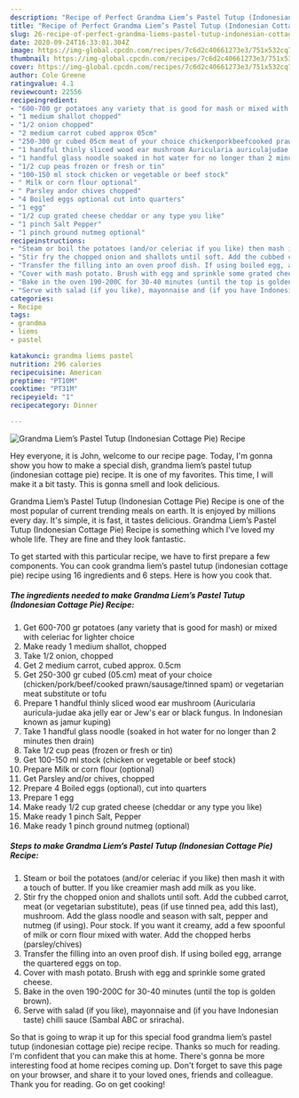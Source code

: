```yaml
---
description: "Recipe of Perfect Grandma Liem’s Pastel Tutup (Indonesian Cottage Pie) Recipe"
title: "Recipe of Perfect Grandma Liem’s Pastel Tutup (Indonesian Cottage Pie) Recipe"
slug: 26-recipe-of-perfect-grandma-liems-pastel-tutup-indonesian-cottage-pie-recipe
date: 2020-09-24T16:33:01.304Z
image: https://img-global.cpcdn.com/recipes/7c6d2c40661273e3/751x532cq70/grandma-liems-pastel-tutup-indonesian-cottage-pie-recipe-recipe-main-photo.jpg
thumbnail: https://img-global.cpcdn.com/recipes/7c6d2c40661273e3/751x532cq70/grandma-liems-pastel-tutup-indonesian-cottage-pie-recipe-recipe-main-photo.jpg
cover: https://img-global.cpcdn.com/recipes/7c6d2c40661273e3/751x532cq70/grandma-liems-pastel-tutup-indonesian-cottage-pie-recipe-recipe-main-photo.jpg
author: Cole Greene
ratingvalue: 4.1
reviewcount: 22556
recipeingredient:
- "600-700 gr potatoes any variety that is good for mash or mixed with celeriac for lighter choice"
- "1 medium shallot chopped"
- "1/2 onion chopped"
- "2 medium carrot cubed approx 05cm"
- "250-300 gr cubed 05cm meat of your choice chickenporkbeefcooked prawnsausagetinned spam or vegetarian meat substitute or tofu"
- "1 handful thinly sliced wood ear mushroom Auricularia auriculajudae aka jelly ear or Jews ear or black fungus In Indonesian known as jamur kuping"
- "1 handful glass noodle soaked in hot water for no longer than 2 minutes then drain"
- "1/2 cup peas frozen or fresh or tin"
- "100-150 ml stock chicken or vegetable or beef stock"
- " Milk or corn flour optional"
- " Parsley andor chives chopped"
- "4 Boiled eggs optional cut into quarters"
- "1 egg"
- "1/2 cup grated cheese cheddar or any type you like"
- "1 pinch Salt Pepper"
- "1 pinch ground nutmeg optional"
recipeinstructions:
- "Steam or boil the potatoes (and/or celeriac if you like) then mash it with a touch of butter. If you like creamier mash add milk as you like."
- "Stir fry the chopped onion and shallots until soft. Add the cubbed carrot, meat (or vegetarian substitute), peas (if use tinned pea, add this last), mushroom. Add the glass noodle and season with salt, pepper and nutmeg (if using). Pour stock. If you want it creamy, add a few spoonful of milk or corn flour mixed with water. Add the chopped herbs (parsley/chives)"
- "Transfer the filling into an oven proof dish. If using boiled egg, arrange the quartered eggs on top."
- "Cover with mash potato. Brush with egg and sprinkle some grated cheese."
- "Bake in the oven 190-200C for 30-40 minutes (until the top is golden brown)."
- "Serve with salad (if you like), mayonnaise and (if you have Indonesian taste) chilli sauce (Sambal ABC or sriracha)."
categories:
- Recipe
tags:
- grandma
- liems
- pastel

katakunci: grandma liems pastel 
nutrition: 296 calories
recipecuisine: American
preptime: "PT10M"
cooktime: "PT31M"
recipeyield: "1"
recipecategory: Dinner

---
```



![Grandma Liem’s Pastel Tutup (Indonesian Cottage Pie) Recipe](https://img-global.cpcdn.com/recipes/7c6d2c40661273e3/751x532cq70/grandma-liems-pastel-tutup-indonesian-cottage-pie-recipe-recipe-main-photo.jpg)

Hey everyone, it is John, welcome to our recipe page. Today, I'm gonna show you how to make a special dish, grandma liem’s pastel tutup (indonesian cottage pie) recipe. It is one of my favorites. This time, I will make it a bit tasty. This is gonna smell and look delicious.



Grandma Liem’s Pastel Tutup (Indonesian Cottage Pie) Recipe is one of the most popular of current trending meals on earth. It is enjoyed by millions every day. It's simple, it is fast, it tastes delicious. Grandma Liem’s Pastel Tutup (Indonesian Cottage Pie) Recipe is something which I've loved my whole life. They are fine and they look fantastic.


To get started with this particular recipe, we have to first prepare a few components. You can cook grandma liem’s pastel tutup (indonesian cottage pie) recipe using 16 ingredients and 6 steps. Here is how you cook that.

<!--inarticleads1-->

##### The ingredients needed to make Grandma Liem’s Pastel Tutup (Indonesian Cottage Pie) Recipe:

1. Get 600-700 gr potatoes (any variety that is good for mash) or mixed with celeriac for lighter choice
1. Make ready 1 medium shallot, chopped
1. Take 1/2 onion, chopped
1. Get 2 medium carrot, cubed approx. 0.5cm
1. Get 250-300 gr cubed (05.cm) meat of your choice (chicken/pork/beef/cooked prawn/sausage/tinned spam) or vegetarian meat substitute or tofu
1. Prepare 1 handful thinly sliced wood ear mushroom (Auricularia auricula-judae aka jelly ear or Jew&#39;s ear or black fungus. In Indonesian known as jamur kuping)
1. Take 1 handful glass noodle (soaked in hot water for no longer than 2 minutes then drain)
1. Take 1/2 cup peas (frozen or fresh or tin)
1. Get 100-150 ml stock (chicken or vegetable or beef stock)
1. Prepare  Milk or corn flour (optional)
1. Get  Parsley and/or chives, chopped
1. Prepare 4 Boiled eggs (optional), cut into quarters
1. Prepare 1 egg
1. Make ready 1/2 cup grated cheese (cheddar or any type you like)
1. Make ready 1 pinch Salt, Pepper
1. Make ready 1 pinch ground nutmeg (optional)




<!--inarticleads2-->

##### Steps to make Grandma Liem’s Pastel Tutup (Indonesian Cottage Pie) Recipe:

1. Steam or boil the potatoes (and/or celeriac if you like) then mash it with a touch of butter. If you like creamier mash add milk as you like.
1. Stir fry the chopped onion and shallots until soft. Add the cubbed carrot, meat (or vegetarian substitute), peas (if use tinned pea, add this last), mushroom. Add the glass noodle and season with salt, pepper and nutmeg (if using). Pour stock. If you want it creamy, add a few spoonful of milk or corn flour mixed with water. Add the chopped herbs (parsley/chives)
1. Transfer the filling into an oven proof dish. If using boiled egg, arrange the quartered eggs on top.
1. Cover with mash potato. Brush with egg and sprinkle some grated cheese.
1. Bake in the oven 190-200C for 30-40 minutes (until the top is golden brown).
1. Serve with salad (if you like), mayonnaise and (if you have Indonesian taste) chilli sauce (Sambal ABC or sriracha).




So that is going to wrap it up for this special food grandma liem’s pastel tutup (indonesian cottage pie) recipe recipe. Thanks so much for reading. I'm confident that you can make this at home. There's gonna be more interesting food at home recipes coming up. Don't forget to save this page on your browser, and share it to your loved ones, friends and colleague. Thank you for reading. Go on get cooking!
